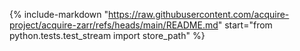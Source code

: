 {%
    include-markdown "https://raw.githubusercontent.com/acquire-project/acquire-zarr/refs/heads/main/README.md"
    start="from python.tests.test_stream import store_path"
%}
